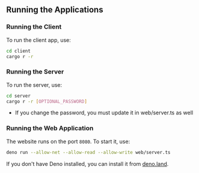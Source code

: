 ## Running the Applications

### Running the Client
To run the client app, use:
```sh
cd client
cargo r -r
```

### Running the Server
To run the server, use:
```sh
cd server
cargo r -r [OPTIONAL_PASSWORD]
```
- If you change the password, you must update it in web/server.ts as well

### Running the Web Application
The website runs on the port `8080`. To start it, use:
```sh
deno run --allow-net --allow-read --allow-write web/server.ts
```
If you don't have Deno installed, you can install it from [deno.land](https://deno.land/).
